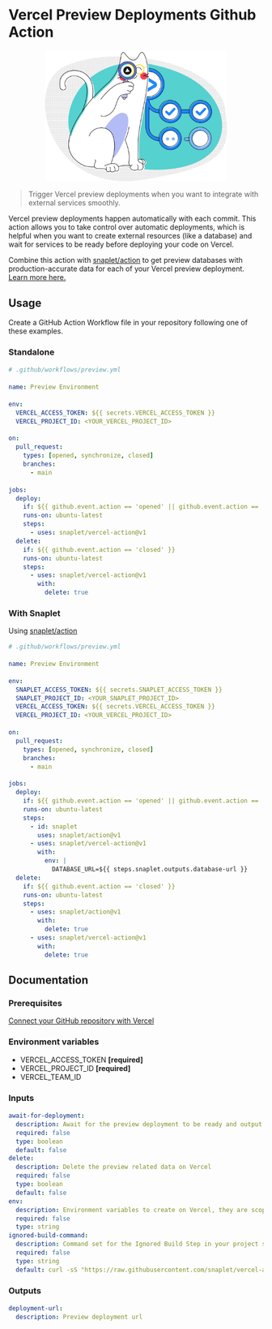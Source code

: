 # Vercel Preview Deployments Github Action

<p align="center">
  <img width="360" src="logo.png" alt="Snappy looking through a magnifier with the Vercel logo in its center">
</p>

> Trigger Vercel preview deployments when you want to integrate with external services smoothly.

Vercel preview deployments happen automatically with each commit. This action allows you to take control over automatic deployments, which is helpful when you want to create external resources (like a database) and wait for services to be ready before deploying your code on Vercel.

Combine this action with [snaplet/action](https://github.com/marketplace/actions/snaplet-preview-databases) to get preview databases with production-accurate data for each of your Vercel preview deployment. [Learn more here.](#with-snaplet)

## Usage

Create a GitHub Action Workflow file in your repository following one of these examples.

### Standalone

```yaml
# .github/workflows/preview.yml

name: Preview Environment

env:
  VERCEL_ACCESS_TOKEN: ${{ secrets.VERCEL_ACCESS_TOKEN }}
  VERCEL_PROJECT_ID: <YOUR_VERCEL_PROJECT_ID>

on:
  pull_request:
    types: [opened, synchronize, closed]
    branches:
      - main

jobs:
  deploy:
    if: ${{ github.event.action == 'opened' || github.event.action == 'synchronize' }}
    runs-on: ubuntu-latest
    steps:
      - uses: snaplet/vercel-action@v1
  delete:
    if: ${{ github.event.action == 'closed' }}
    runs-on: ubuntu-latest
    steps:
      - uses: snaplet/vercel-action@v1
        with:
          delete: true
```

### With Snaplet

Using [snaplet/action](https://github.com/marketplace/actions/snaplet-preview-databases)

```yaml
# .github/workflows/preview.yml

name: Preview Environment

env:
  SNAPLET_ACCESS_TOKEN: ${{ secrets.SNAPLET_ACCESS_TOKEN }}
  SNAPLET_PROJECT_ID: <YOUR_SNAPLET_PROJECT_ID>
  VERCEL_ACCESS_TOKEN: ${{ secrets.VERCEL_ACCESS_TOKEN }}
  VERCEL_PROJECT_ID: <YOUR_VERCEL_PROJECT_ID>

on:
  pull_request:
    types: [opened, synchronize, closed]
    branches:
      - main

jobs:
  deploy:
    if: ${{ github.event.action == 'opened' || github.event.action == 'synchronize' }}
    runs-on: ubuntu-latest
    steps:
      - id: snaplet
        uses: snaplet/action@v1
      - uses: snaplet/vercel-action@v1
        with:
          env: |
            DATABASE_URL=${{ steps.snaplet.outputs.database-url }}
  delete:
    if: ${{ github.event.action == 'closed' }}
    runs-on: ubuntu-latest
    steps:
      - uses: snaplet/action@v1
        with:
          delete: true
      - uses: snaplet/vercel-action@v1
        with:
          delete: true
```

## Documentation

### Prerequisites

[Connect your GitHub repository with Vercel](https://vercel.com/docs/concepts/git/vercel-for-github)

### Environment variables

- VERCEL_ACCESS_TOKEN **[required]**
- VERCEL_PROJECT_ID **[required]**
- VERCEL_TEAM_ID

### Inputs

```yaml
await-for-deployment:
  description: Await for the preview deployment to be ready and output the preview deployment URL
  required: false
  type: boolean
  default: false
delete:
  description: Delete the preview related data on Vercel
  required: false
  type: boolean
  default: false
env:
  description: Environment variables to create on Vercel, they are scoped to the "preview" environment and the current branch
  required: false
  type: string
ignored-build-command:
  description: Command set for the Ignored Build Step in your project settings, the default script is canceling every preview deployments coming from the Vercel GitHub App.
  required: false
  type: string
  default: curl -sS "https://raw.githubusercontent.com/snaplet/vercel-action/v1/scripts/ignore-build.mjs" | node --input-type=module
```

### Outputs

```yaml
deployment-url:
  description: Preview deployment url
```
